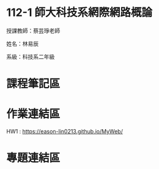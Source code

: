 # 112-1 師大科技系網際網路概論

授課教師：蔡芸琤老師

姓名：林易辰

系級：科技系二年級

# 課程筆記區

# 作業連結區
HW1 : https://eason-lin0213.github.io/MyWeb/

# 專題連結區

